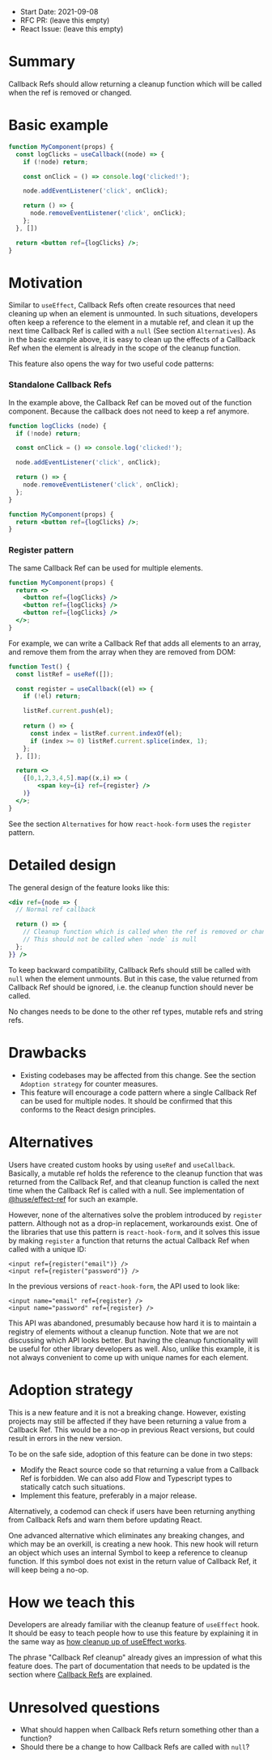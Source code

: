 - Start Date: 2021-09-08
- RFC PR: (leave this empty)
- React Issue: (leave this empty)

# Summary

Callback Refs should allow returning a cleanup function which will be called when the ref is removed or changed.

# Basic example

```jsx
function MyComponent(props) {
  const logClicks = useCallback((node) => {
    if (!node) return;

    const onClick = () => console.log('clicked!');

    node.addEventListener('click', onClick);

    return () => {
      node.removeEventListener('click', onClick);
    };
  }, [])

  return <button ref={logClicks} />;
}
```

# Motivation

Similar to `useEffect`, Callback Refs often create resources that need cleaning up
when an element is unmounted. In such situations, developers often keep a reference to
the element in a mutable ref, and clean it up the next time Callback Ref is 
called with a `null` (See section `Alternatives`). As in the basic example above, 
it is easy to clean up the effects of a Callback Ref  when the element is already in the 
scope of the cleanup function.

This feature also opens the way for two useful code patterns:

### Standalone Callback Refs

In the example above, the Callback Ref can be moved out of the function component. 
Because the callback does not need to keep a ref anymore.

```jsx
function logClicks (node) {
  if (!node) return;

  const onClick = () => console.log('clicked!');

  node.addEventListener('click', onClick);

  return () => {
    node.removeEventListener('click', onClick);
  };
}

function MyComponent(props) {
  return <button ref={logClicks} />;
}
```

### Register pattern

The same Callback Ref can be used for multiple elements.

```jsx
function MyComponent(props) {
  return <>
    <button ref={logClicks} />
    <button ref={logClicks} />
    <button ref={logClicks} />
  </>;
}
```

For example, we can write a Callback Ref that adds all elements to an array, 
and remove them from the array when they are removed from DOM:

```jsx
function Test() {
  const listRef = useRef([]);

  const register = useCallback((el) => {
    if (!el) return;

    listRef.current.push(el);
    
    return () => {
      const index = listRef.current.indexOf(el);
      if (index >= 0) listRef.current.splice(index, 1);
    };
  }, []);

  return <>
    {[0,1,2,3,4,5].map((x,i) => (
        <span key={i} ref={register} />
    )}
  </>;
}
```

See the section `Alternatives` for how `react-hook-form` uses the `register` pattern.

# Detailed design

The general design of the feature looks like this:

```jsx
<div ref={node => {
  // Normal ref callback

  return () => {
    // Cleanup function which is called when the ref is removed or changed
    // This should not be called when `node` is null
  };
}} />
```

To keep backward compatibility, Callback Refs should still be called with `null` 
when the element unmounts. But in this case, the value returned from Callback Ref 
should be ignored, i.e. the cleanup function should never be called.

No changes needs to be done to the other ref types, mutable refs and string refs.

# Drawbacks

- Existing codebases may be affected from this change. See the section `Adoption strategy` 
for counter measures.
- This feature will encourage a code pattern where a single Callback Ref can be 
used for multiple nodes. It should be confirmed that this conforms to the React
design principles.

# Alternatives

Users have created custom hooks by using `useRef` and `useCallback`. Basically, 
a mutable ref holds the reference to the cleanup function that was returned 
from the Callback Ref, and that cleanup function is called the next time when the 
Callback Ref is called with a null. 
See implementation of [@huse/effect-ref](https://github.com/ecomfe/react-hooks/blob/master/packages/effect-ref/src/index.ts)
for such an example.

However, none of the alternatives solve the problem introduced by `register` pattern. 
Although not as a drop-in replacement, workarounds exist. One of the libraries that use
this pattern is `react-hook-form`, and it solves this issue by making `register` a function
that returns the actual Callback Ref when called with a unique ID:

```
<input ref={register("email")} />
<input ref={register("password")} />
```

In the previous versions of `react-hook-form`, the API used to look like:

```
<input name="email" ref={register} />
<input name="password" ref={register} />
```

This API was abandoned, presumably because how hard it is to maintain a registry of
elements without a cleanup function. Note that we are not discussing which API 
looks better. But having the cleanup functionality will be useful for other library 
developers as well. Also, unlike this example, it is not always convenient to come 
up with unique names for each element.

# Adoption strategy

This is a new feature and it is not a breaking change. However, existing projects may 
still be affected if they have been returning a value from a Callback Ref. This would 
be a no-op in previous React versions, but could result in errors in the new version.

To be on the safe side, adoption of this feature can be done in two steps:

- Modify the React source code so that returning a value from a Callback Ref is 
forbidden. We can also add Flow and Typescript types to statically catch such situations.
- Implement this feature, preferably in a major release.

Alternatively, a codemod can check if users have been returning anything from Callback Refs and warn them before updating React.

One advanced alternative which eliminates any breaking changes, and which may be an 
overkill, is creating a new hook. This new hook will return an object which uses 
an internal Symbol to keep a reference to cleanup function. If this symbol does not
exist in the return value of Callback Ref, it will keep being a no-op.

# How we teach this

Developers are already familiar with the cleanup feature of `useEffect` hook. It should be 
easy to teach people how to use this feature by explaining it in the same way as 
[how cleanup up of useEffect works](https://reactjs.org/docs/hooks-reference.html#cleaning-up-an-effect).

The phrase "Callback Ref cleanup" already gives an impression of what this feature does. 
The part of documentation that needs to be updated is the section where 
[Callback Refs](https://reactjs.org/docs/refs-and-the-dom.html#callback-refs) 
are explained.

# Unresolved questions

- What should happen when Callback Refs return something other than a function?
- Should there be a change to how Callback Refs are called with `null`?
